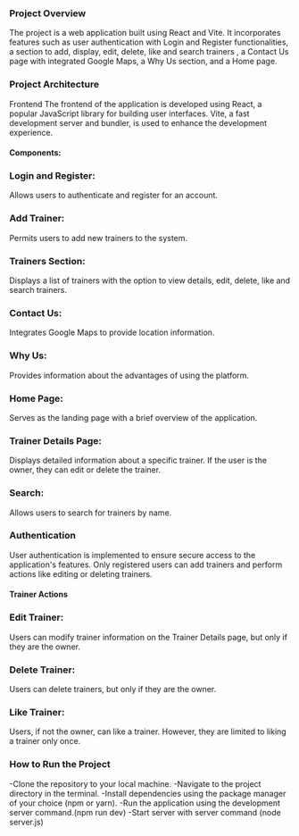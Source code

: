 ### Project Overview
The project is a web application built using React and Vite. It incorporates features such as user authentication with Login and Register functionalities, a section to add, display, edit, delete, like and search trainers , a Contact Us page with integrated Google Maps, a Why Us section, and a Home page.

### Project Architecture
Frontend
The frontend of the application is developed using React, a popular JavaScript library for building user interfaces. Vite, a fast development server and bundler, is used to enhance the development experience.

#### Components:

### Login and Register:
Allows users to authenticate and register for an account.

### Add Trainer:
Permits users to add new trainers to the system.

### Trainers Section:
Displays a list of trainers with the option to view details, edit, delete, like and search trainers.

### Contact Us:
Integrates Google Maps to provide location information.

### Why Us:
Provides information about the advantages of using the platform.

### Home Page:
Serves as the landing page with a brief overview of the application.

### Trainer Details Page:
Displays detailed information about a specific trainer.
If the user is the owner, they can edit or delete the trainer.

### Search:
Allows users to search for trainers by name.

### Authentication
User authentication is implemented to ensure secure access to the application's features. Only registered users can add trainers and perform actions like editing or deleting trainers.

#### Trainer Actions

### Edit Trainer:
Users can modify trainer information on the Trainer Details page, but only if they are the owner.

### Delete Trainer:
Users can delete trainers, but only if they are the owner.

### Like Trainer:
Users, if not the owner, can like a trainer. However, they are limited to liking a trainer only once.

### How to Run the Project
-Clone the repository to your local machine.
-Navigate to the project directory in the terminal.
-Install dependencies using the package manager of your choice (npm or yarn).
-Run the application using the development server command.(npm run dev)
-Start server with server command (node server.js)